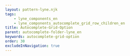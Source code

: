 ```yaml
---
layout: pattern-lyne.njk
tags: 
    - lyne_components_en
    - lyne_components_autocomplete_grid_row_children_en
title: Autocomplete-Grid-Option
parent: autocomplete-folder-lyne_en
keywords: autocomplete-grid-option
order: 30
excludeInNavigation: true
---
```

